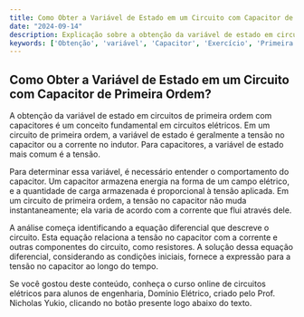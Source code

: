 ```yaml
---
title: Como Obter a Variável de Estado em um Circuito com Capacitor de Primeira Ordem?
date: "2024-09-14"
description: Explicação sobre a obtenção da variável de estado em circuitos de primeira ordem com capacitores.
keywords: ['Obtenção', 'variável', 'Capacitor', 'Exercício', 'Primeira', 'carga']
---
```


## Como Obter a Variável de Estado em um Circuito com Capacitor de Primeira Ordem?

A obtenção da variável de estado em circuitos de primeira ordem com capacitores é um conceito fundamental em circuitos elétricos. Em um circuito de primeira ordem, a variável de estado é geralmente a tensão no capacitor ou a corrente no indutor. Para capacitores, a variável de estado mais comum é a tensão.

Para determinar essa variável, é necessário entender o comportamento do capacitor. Um capacitor armazena energia na forma de um campo elétrico, e a quantidade de carga armazenada é proporcional à tensão aplicada. Em um circuito de primeira ordem, a tensão no capacitor não muda instantaneamente; ela varia de acordo com a corrente que flui através dele.

A análise começa identificando a equação diferencial que descreve o circuito. Esta equação relaciona a tensão no capacitor com a corrente e outras componentes do circuito, como resistores. A solução dessa equação diferencial, considerando as condições iniciais, fornece a expressão para a tensão no capacitor ao longo do tempo.

Se você gostou deste conteúdo, conheça o curso online de circuitos elétricos para alunos de engenharia, Domínio Elétrico, criado pelo Prof. Nicholas Yukio, clicando no botão presente logo abaixo do texto.